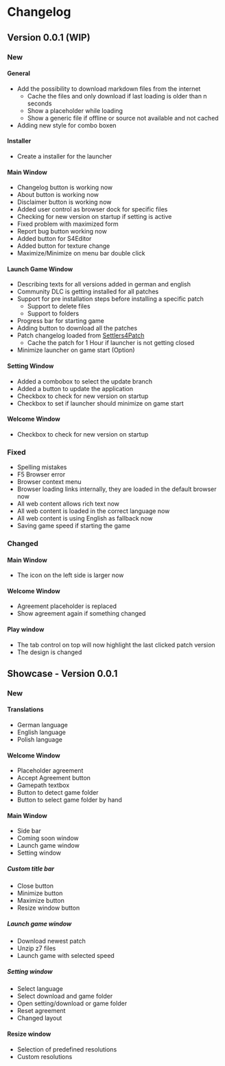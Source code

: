 # Changelog

## Version 0.0.1 (WIP)

### New

#### General

* Add the possibility to download markdown files from the internet
  * Cache the files and only download if last loading is older than n seconds
  * Show a placeholder while loading
  * Show a generic file if offline or source not available and not cached
* Adding new style for combo boxen

#### Installer

* Create a installer for the launcher  

#### Main Window

* Changelog button is working now
* About button is working now
* Disclaimer button is working now
* Added user control as browser dock for specific files
* Checking for new version on startup if setting is active
* Fixed problem with maximized form
* Report bug button working now
* Added button for S4Editor
* Added button for texture change
* Maximize/Minimize on menu bar double click

#### Launch Game Window

* Describing texts for all versions added in german and english
* Community DLC is getting installed for all patches
* Support for pre installation steps before installing a specific patch
  * Support to delete files
  * Support to folders 
* Progress bar for starting game
* Adding button to download all the patches
* Patch changelog loaded from [Settlers4Patch][patchChangelogSource]
  * Cache the patch for 1 Hour if launcher is not getting closed
* Minimize launcher on game start (Option)

#### Setting Window

* Added a combobox to select the update branch
* Added a button to update the application
* Checkbox to check for new version on startup
* Checkbox to set if launcher should minimize on game start

#### Welcome Window

* Checkbox to check for new version on startup

### Fixed

* Spelling mistakes
* F5 Browser error
* Browser context menu
* Browser loading links internally, they are loaded in the default browser now
* All web content allows rich text now
* All web content is loaded in the correct language now
* All web content is using English as fallback now
* Saving game speed if starting the game

### Changed

#### Main Window

* The icon on the left side is larger now

#### Welcome Window

* Agreement placeholder is replaced
* Show agreement again if something changed
#### Play window

* The tab control on top will now highlight the last clicked patch version
* The design is changed

## Showcase - Version 0.0.1

### New

#### Translations

* German language
* English language
* Polish language

#### Welcome Window

* Placeholder agreement
* Accept Agreement button
* Gamepath textbox
* Button to detect game folder
* Button to select game folder by hand

#### Main Window

* Side bar
* Coming soon window
* Launch game window
* Setting window

##### Custom title bar

* Close button
* Minimize button
* Maximize button
* Resize window button

##### Launch game window

* Download newest patch
* Unzip z7 files
* Launch game with selected speed

##### Setting window

* Select language
* Select download and game folder
* Open setting/download or game folder
* Reset agreement
* Changed layout

#### Resize window

* Selection of predefined resolutions
* Custom resolutions

[patchChangelogSource]: https://github.com/LitzeYT/Settlers4Patch